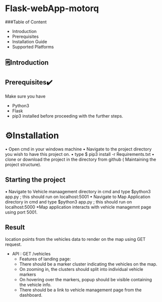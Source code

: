 # Flask-webApp-motorq
 
###Table of Content
* Introduction
* Prerequisites
* Installation Guide
* Supported Platforms

## 🗒️Introduction 

## Prerequisites✔️
Make sure you have 
* Python3
* Flask 
* pip3 
installed before proceeding with the further steps.

# ⚙️Installation
• Open cmd in your windows machine
• Navigate to the project directory you wish to have this project on.
• type $ pip3 install -r Requirements.txt
• clone or download the project in the directory from github ( Maintaining the project structure).
## Starting the project
• Navigate to Vehicle manaagement directory in cmd and type $python3 app.py ; this should run on localhost:5001
• Navigate to Map Application directory in cmd and type $python3 app.py ; this should run on localhost:5000
*Map application interacts with vehicle managemnt page using port 5001. 

## Result
location points from the vehicles data to render on the map using GET request.
  - API : GET /vehicles
    + Features of landing page:
    + There should be a marker cluster indicating the vehicles on the map.
    + On zooming in, the clusters should split into individual vehicle
  markers
    + On hovering over the markers, popup should be visible containing the vehicle
  info.
    + There should be a link to vehicle management page from the dashboard.


